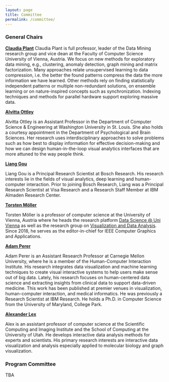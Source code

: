 ```yaml
---
layout: page
title: Committee
permalink: /committee/
---
```


### General Chairs

**[Claudia Plant](https://dm.cs.univie.ac.at/team/person/59835/)**
Claudia Plant is full professor, leader of the Data Mining research group and vice dean at the Faculty of Computer Science University of Vienna, Austria. We focus on new methods for exploratory data mining, e.g., clustering, anomaly detection, graph mining and matrix factorization. Many approaches relate unsupervised learning to data compression, i.e. the better the found patterns compress the data the more information we have learned. Other methods rely on finding statistically independent patterns or multiple non-redundant solutions, on ensemble learning or on nature-inspired concepts such as synchronization. Indexing techniques and methods for parallel hardware support exploring massive data.

**[Alvitta Ottley](http://visualdata.wustl.edu)**

Alvitta Ottley is an Assistant Professor in the Department of Computer Science & Engineering at Washington University in St. Louis. She also holds a courtesy appointment in the Department of Psychological and Brain Sciences. Her research uses interdisciplinary approaches to solve problems such as how best to display information for effective decision-making and how we can design human-in-the-loop visual analytics interfaces that are more attuned to the way people think.

**[Liang Gou](https://scholar.google.com/citations?user=x3VK0fAAAAAJ&hl=en)**  

Liang Gou is a Principal Research Scientist at Bosch Research. His research interests lie in the fields of visual analytics, deep learning and human-computer interaction. Prior to joining Bosch Research, Liang was a Principal Research Scientist at Visa Research and a Research Staff Member at IBM Almaden Research Center.

**[Torsten Möller](https://cs.univie.ac.at/Torsten.Möller)**  
 
 Torsten Möller is a professor of computer science at the University of Vienna, Austria where he heads the research platform [Data Science @ Uni Vienna](http://datascience.univie.ac.at) as well as the research group on [Visualization and Data Analysis](http://vda.cs.univie.ac.at). Since 2018, he serves as the editor-in-chief for IEEE Computer Graphics and Applications.

**[Adam Perer](http://perer.org/)**  
 
Adam Perer is an Assistant Research Professor at Carnegie Mellon University, where he is a member of the Human-Computer Interaction Institute. His research integrates data visualization and machine learning techniques to create visual interactive systems to help users make sense out of big data. Lately, his research focuses on human-centered data science and extracting insights from clinical data to support data-driven medicine. This work has been published at premier venues in visualization, human-computer interaction, and medical informatics. He was previously a Research Scientist at IBM Research. He holds a Ph.D. in Computer Science from the University of Maryland, College Park.

**[Alexander Lex](http://alexander-lex.net/)** 

Alex is an assistant professor of computer science at the Scientific Computing and Imaging Institute and the School of Computing at the University of Utah. He develops interactive data analysis methods for experts and scientists. His primary research interests are interactive data visualization and analysis especially applied to molecular biology and graph visualization.

### Program Committee 

TBA

<!-- - Alim, Usman (University of Calgary) 
- Nobre, Carolina (University of Utah)
- Wang, Junpeng (Visa Research)
- Parra, Denis (PUC Chile)
- Wang, Yun (Microsoft Research Asia)
- Schreck, Tobias (TU Graz)
- Stein, Manuel (University of Konstanz)
- Du, Fan (Adobe Research)
- Dunne, Cody (Northeastern University)
- Cashman, Dylan (Tufts University)
- Hohman, Fred (Georgia Tech)
- Wang, Yang (Uber)
- Berger, Matthew (Vanderbilt University)
- He, Wenbin (Bosch Research)
- Metoyer, Ronald (University of Notre Dame)
- Xu, Panpan (Bosch Research)
- Liu, Shusen (LLNL)
- Wu, Yanhong (Facebook) -->


<!-- - Andrienko, Natalia (Fraunhofer IAIS & City University London) 
- Banovic, Nikola (Carnegie Mellon University)
- Berger, Matthew (University of Arizona) 
- Brown, Eli (DePaul University)
- Dou, Wenwen (UNC Charlotte)
- Du, Fan (Adobe Research)
- Endert, Alex (Georgia Tech)
- Giesen, Joachim (Friedrich-Schiller-Universität Jena)
- Gou, Liang (VISA Research)
- Hohman, Fred (Georgia Tech)
- Kahng, Minsuk (Georgia Tech)
- Kristian Kersting (Technical University of Dortmund)
- Lex, Alexander (University of Utah) 
- Lin, Yu-Ru (University of Pittsburgh)
- Liu, Zhicheng	(Adobe Research)
- Hohman, Fred (Georgia Tech)	
- Parra, Denis (PUC Chile)	
- Rogers, David (Los Alamos National Laboratory )
- Saket, Bahador (Georgia Tech)	2
- Schreck, Tobias (Graz University of Technology)	
- Sedlmair, Michael	(Jacobs University)
- Steed, Chad (Oak Ridge National Laboratory)	
- Strobelt, Hendrik	(IBM Research)
- Wang, Bei	(University of Utah) 
- Wenskovitch, John (Virginia Tech)
- Yanhong Wu (VISA Research) -->